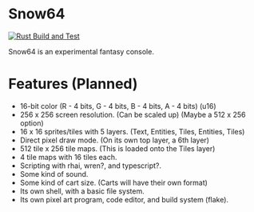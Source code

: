 # Snow64
[![Rust Build and Test](https://github.com/harmless-tech/snow64/actions/workflows/rust.yml/badge.svg?branch=main)](https://github.com/harmless-tech/snow64/actions/workflows/rust.yml)

Snow64 is an experimental fantasy console.

# Features (Planned)

- 16-bit color (R - 4 bits, G - 4 bits, B - 4 bits, A - 4 bits) (u16)
- 256 x 256 screen resolution. (Can be scaled up) (Maybe a 512 x 256 option)
- 16 x 16 sprites/tiles with 5 layers. (Text, Entities, Tiles, Entities, Tiles)
- Direct pixel draw mode. (On its own top layer, a 6th layer)
- 512 tile x 256 tile maps. (This is loaded onto the Tiles layer)
- 4 tile maps with 16 tiles each.
- Scripting with rhai, wren?, and typescript?.
- Some kind of sound.
- Some kind of cart size. (Carts will have their own format)
- Its own shell, with a basic file system.
- Its own pixel art program, code editor, and build system (flake).
